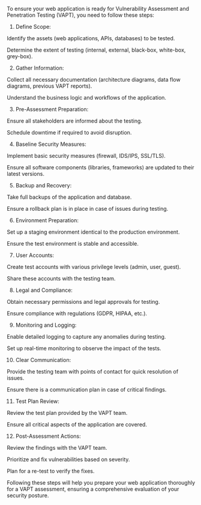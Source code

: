 
To ensure your web application is ready for Vulnerability Assessment and Penetration Testing (VAPT), you need to follow these steps:

1. Define Scope:

Identify the assets (web applications, APIs, databases) to be tested.

Determine the extent of testing (internal, external, black-box, white-box, grey-box).



2. Gather Information:

Collect all necessary documentation (architecture diagrams, data flow diagrams, previous VAPT reports).

Understand the business logic and workflows of the application.



3. Pre-Assessment Preparation:

Ensure all stakeholders are informed about the testing.

Schedule downtime if required to avoid disruption.



4. Baseline Security Measures:

Implement basic security measures (firewall, IDS/IPS, SSL/TLS).

Ensure all software components (libraries, frameworks) are updated to their latest versions.



5. Backup and Recovery:

Take full backups of the application and database.

Ensure a rollback plan is in place in case of issues during testing.



6. Environment Preparation:

Set up a staging environment identical to the production environment.

Ensure the test environment is stable and accessible.



7. User Accounts:

Create test accounts with various privilege levels (admin, user, guest).

Share these accounts with the testing team.



8. Legal and Compliance:

Obtain necessary permissions and legal approvals for testing.

Ensure compliance with regulations (GDPR, HIPAA, etc.).



9. Monitoring and Logging:

Enable detailed logging to capture any anomalies during testing.

Set up real-time monitoring to observe the impact of the tests.



10. Clear Communication:

Provide the testing team with points of contact for quick resolution of issues.

Ensure there is a communication plan in case of critical findings.



11. Test Plan Review:

Review the test plan provided by the VAPT team.

Ensure all critical aspects of the application are covered.



12. Post-Assessment Actions:

Review the findings with the VAPT team.

Prioritize and fix vulnerabilities based on severity.

Plan for a re-test to verify the fixes.




Following these steps will help you prepare your web application thoroughly for a VAPT assessment, ensuring a comprehensive evaluation of your security posture.

